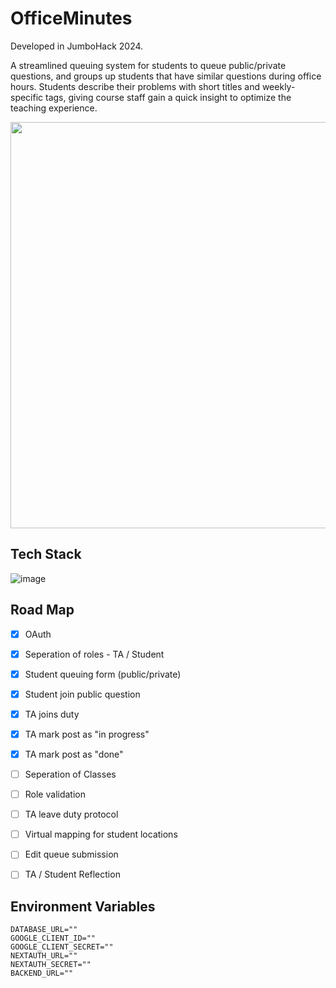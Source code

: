 # OfficeMinutes

Developed in JumboHack 2024. 

A streamlined queuing system for students to queue public/private questions, and groups up students that have similar questions during office hours. Students describe their problems with short titles and weekly-specific tags, giving course staff gain a quick insight to optimize the teaching experience.  


<img src = "https://github.com/jzhang43/OfficeMinutes/assets/115383099/ebfe9934-a015-413d-aab9-686f2eed7ded" height = "650" width = "720">

## Tech Stack

![image](https://github.com/jzhang43/OfficeMinutes/assets/115383099/0ab1c19b-e08a-4bec-9e49-fb0885812cc2)




## Road Map 
- [x] OAuth
- [x] Seperation of roles - TA / Student
- [x] Student queuing form (public/private)
- [x] Student join public question
- [x] TA joins duty
- [x] TA mark post as "in progress"
- [x] TA mark post as "done"
- [ ] Seperation of Classes
- [ ] Role validation
- [ ] TA leave duty protocol
- [ ] Virtual mapping for student locations
- [ ] Edit queue submission
- [ ] TA / Student Reflection


## Environment Variables

```
DATABASE_URL=""
GOOGLE_CLIENT_ID=""
GOOGLE_CLIENT_SECRET=""
NEXTAUTH_URL=""
NEXTAUTH_SECRET=""
BACKEND_URL=""
```
